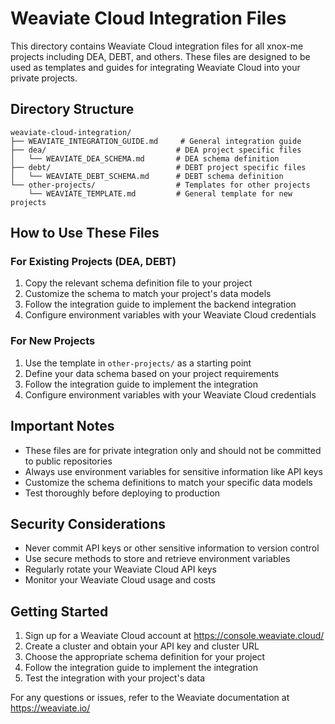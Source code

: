 # Weaviate Cloud Integration Files

This directory contains Weaviate Cloud integration files for all xnox-me projects including DEA, DEBT, and others. These files are designed to be used as templates and guides for integrating Weaviate Cloud into your private projects.

## Directory Structure

```
weaviate-cloud-integration/
├── WEAVIATE_INTEGRATION_GUIDE.md     # General integration guide
├── dea/                             # DEA project specific files
│   └── WEAVIATE_DEA_SCHEMA.md       # DEA schema definition
├── debt/                            # DEBT project specific files
│   └── WEAVIATE_DEBT_SCHEMA.md      # DEBT schema definition
└── other-projects/                  # Templates for other projects
    └── WEAVIATE_TEMPLATE.md         # General template for new projects
```

## How to Use These Files

### For Existing Projects (DEA, DEBT)

1. Copy the relevant schema definition file to your project
2. Customize the schema to match your project's data models
3. Follow the integration guide to implement the backend integration
4. Configure environment variables with your Weaviate Cloud credentials

### For New Projects

1. Use the template in `other-projects/` as a starting point
2. Define your data schema based on your project requirements
3. Follow the integration guide to implement the integration
4. Configure environment variables with your Weaviate Cloud credentials

## Important Notes

- These files are for private integration only and should not be committed to public repositories
- Always use environment variables for sensitive information like API keys
- Customize the schema definitions to match your specific data models
- Test thoroughly before deploying to production

## Security Considerations

- Never commit API keys or other sensitive information to version control
- Use secure methods to store and retrieve environment variables
- Regularly rotate your Weaviate Cloud API keys
- Monitor your Weaviate Cloud usage and costs

## Getting Started

1. Sign up for a Weaviate Cloud account at https://console.weaviate.cloud/
2. Create a cluster and obtain your API key and cluster URL
3. Choose the appropriate schema definition for your project
4. Follow the integration guide to implement the integration
5. Test the integration with your project's data

For any questions or issues, refer to the Weaviate documentation at https://weaviate.io/